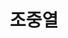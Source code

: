 ---
layout: hubs
key: Q56651392
title: 조중열
name: 조중열
image: 
description: 대한민국의 기업가, 전 한일개발 회장
score: 3.479826287071749e-05
degree: 3
---